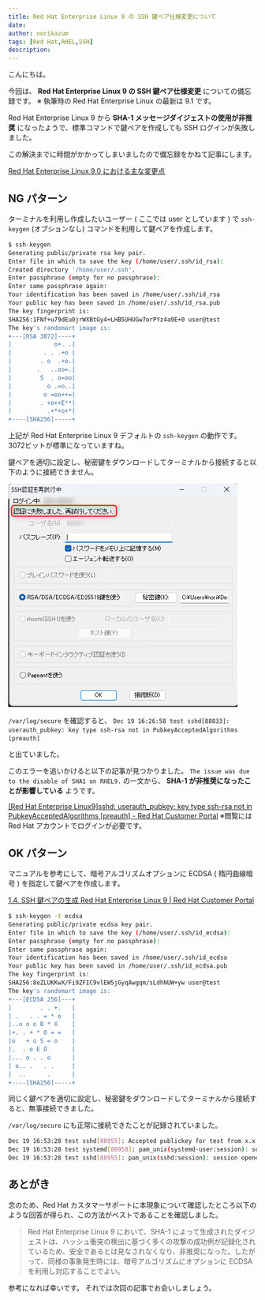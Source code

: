 ```yaml
---
title: Red Hat Enterprise Linux 9 の SSH 鍵ペア仕様変更について
date: 
author: norikazum
tags: [Red Hat,RHEL,SSH]
description: 
---
```


こんにちは。

今回は、 **Red Hat Enterprise Linux 9 の SSH 鍵ペア仕様変更** についての備忘録です。 ※ 執筆時の Red Hat Enterprise Linux の最新は 9.1 です。

Red Hat Enterprise Linux 9 から **SHA-1 メッセージダイジェストの使用が非推奨** になったようで、標準コマンドで鍵ペアを作成しても SSH ログインが失敗しました。

この解決までに時間がかかってしまいましたので備忘録をかねて記事にします。

[Red Hat Enterprise Linux 9.0 における主な変更点](https://access.redhat.com/documentation/ja-jp/red_hat_enterprise_linux/9/html-single/9.0_release_notes/index#overview-major-changes)

## NG パターン
ターミナルを利用し作成したいユーザー ( ここでは user としています ) で `ssh-keygen` (オプションなし) コマンドを利用して鍵ペアを作成します。

```bash
$ ssh-keygen
Generating public/private rsa key pair.
Enter file in which to save the key (/home/user/.ssh/id_rsa):
Created directory '/home/user/.ssh'.
Enter passphrase (empty for no passphrase):
Enter same passphrase again:
Your identification has been saved in /home/user/.ssh/id_rsa
Your public key has been saved in /home/user/.ssh/id_rsa.pub
The key fingerprint is:
SHA256:1FNf+u79dEu0jrWXBtGy4+LHB5UHUGw7orPYz4a9E+0 user@test
The key's randomart image is:
+---[RSA 3072]----+
|            o+. .|
|         . . .+o |
|        . o  .+o.|
|       .   ..oo=.|
|        S  . o=oo|
|          o .=o..|
|         o =oo++=|
|        . +o++E**|
|          .+*+o+*|
+----[SHA256]-----+
```

上記が Red Hat Enterprise Linux 9 デフォルトの `ssh-keygen` の動作です。
3072ビットが標準になっていますね。

鍵ペアを適切に設定し、秘密鍵をダウンロードしてターミナルから接続すると以下のように接続できません。

!["Teraterm から接続失敗したときの画面"](images/2022-12-19_16h28_08.png "Teraterm で接続失敗したときの画面")

`/var/log/secure` を確認すると、 `Dec 19 16:26:58 test sshd[88833]: userauth_pubkey: key type ssh-rsa not in PubkeyAcceptedAlgorithms [preauth]`

と出ていました。

このエラーを追いかけると以下の記事が見つかりました。 
`The issue was due to the disable of SHA1 on RHEL9.` の一文から、 **SHA-1 が非推奨になったことが影響している** ようです。

[\[Red Hat Enterprise Linux9\]sshd: userauth_pubkey: key type ssh-rsa not in PubkeyAcceptedAlgorithms \[preauth\] - Red Hat Customer Portal](https://access.redhat.com/solutions/6966079)
※閲覧には Red Hat アカウントでログインが必要です。

## OK パターン
マニュアルを参考にして、暗号アルゴリズムオプションに ECDSA ( 楕円曲線暗号 ) を指定して鍵ペアを作成します。

[1.4. SSH 鍵ペアの生成 Red Hat Enterprise Linux 9 | Red Hat Customer Portal](https://access.redhat.com/documentation/ja-jp/red_hat_enterprise_linux/9/html/securing_networks/generating-ssh-key-pairs_assembly_using-secure-communications-between-two-systems-with-openssh)

```bash
$ ssh-keygen -t ecdsa
Generating public/private ecdsa key pair.
Enter file in which to save the key (/home/user/.ssh/id_ecdsa):
Enter passphrase (empty for no passphrase):
Enter same passphrase again:
Your identification has been saved in /home/user/.ssh/id_ecdsa
Your public key has been saved in /home/user/.ssh/id_ecdsa.pub
The key fingerprint is:
SHA256:8eZLUKKwX/Fi9ZFIC9vlEW5jGyqAwgqm/sLdhNUW+yw user@test
The key's randomart image is:
+---[ECDSA 256]---+
|        . . +.   |
| .   . . = * o   |
|..o o o B * X    |
|+. . + * O = =   |
|o   + o S = o    |
|.  . o E O       |
|... o . . o      |
| o.. .   . .     |
|  ..      .      |
+----[SHA256]-----+
```

同じく鍵ペアを適切に設定し、秘密鍵をダウンロードしてターミナルから接続すると、無事接続できました。

`/var/log/secure` にも正常に接続できたことが記録されていました。
```bash
Dec 19 16:53:28 test sshd[88955]: Accepted publickey for test from x.x.x.x port 60741 ssh2: ECDSA SHA256:8eZLUKKwX/Fi9ZFIC9vlEW5jGyqAwgqm/sLdhNUW+yw
Dec 19 16:53:28 test systemd[88958]: pam_unix(systemd-user:session): session opened for user test(uid=1001) by (uid=0)
Dec 19 16:53:28 test sshd[88955]: pam_unix(sshd:session): session opened for user test(uid=1001) by (uid=0)
```

## あとがき
念のため、Red Hat カスタマーサポートに本現象について確認したところ以下のような回答が得られ、この方法がベストであることを確認しました。

> Red Hat Enterprise Linux 9 において、SHA-1 によって生成されたダイジェストは、ハッシュ衝突の検出に基づく多くの攻撃の成功例が記録化されているため、安全であるとは見なされなくなり、非推奨になった。したがって、同様の事象発生時には、暗号アルゴリズムにオプションに ECDSAを利用し対応することでよい。

参考になれば幸いです。
それでは次回の記事でお会いしましょう。
